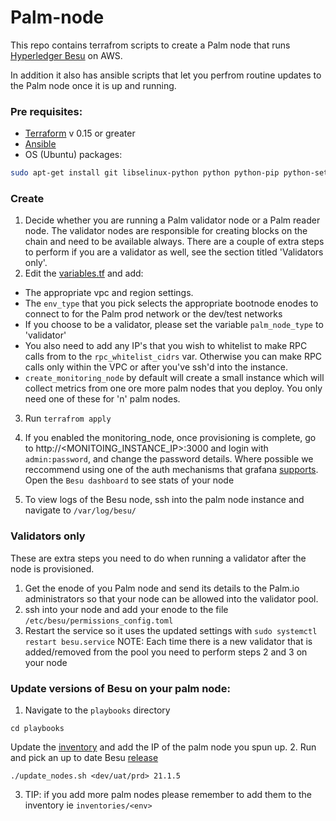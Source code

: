 # Palm-node

This repo contains terrafrom scripts to create a Palm node that runs [Hyperledger Besu](https://consensys.net/quorum/developers/) on AWS. 

In addition it also has ansible scripts that let you perfrom routine updates to the Palm node once it is up and running.


### Pre requisites:
- [Terraform](https://www.terraform.io/) v 0.15 or greater
- [Ansible](https://www.ansible.com/)
- OS (Ubuntu) packages:
```bash
sudo apt-get install git libselinux-python python python-pip python-setuptools python-virtualenv python3-pip python3 python3-setuptools jq"
```

### Create 
1. Decide whether you are running a Palm validator node or a Palm reader node. The validator nodes are responsible for creating blocks on the chain
and need to be available always. There are a couple of extra steps to perform if you are a validator as well, see the section titled 'Validators only'.
2. Edit the [variables.tf](./variables.tf) and add:
  - The appropriate vpc and region settings. 
  - The `env_type` that you pick selects the appropriate bootnode enodes to connect to for the Palm prod network or the dev/test networks
  - If you choose to be a validator, please set the variable `palm_node_type` to 'validator'
  - You also need to add any IP's that you wish to whitelist to make RPC calls from to the `rpc_whitelist_cidrs` var. Otherwise you can make RPC calls only within the VPC or after you've ssh'd into the instance.
  - `create_monitoring_node` by default will create a small instance which will collect metrics from one ore more palm nodes that you deploy. You only need one of these for 'n' palm nodes.

3. Run `terrafrom apply` 

4. If you enabled the monitoring_node, once provisioning is complete, go to http://<MONITOING_INSTANCE_IP>:3000 and login with `admin:password`, and change the password details. Where possible we reccommend using one of the auth mechanisms that grafana [supports](https://grafana.com/docs/grafana/latest/auth/). Open the `Besu dashboard` to see stats of your node

5. To view logs of the Besu node, ssh into the palm node instance and navigate to `/var/log/besu/`



### Validators only
These are extra steps you need to do when running a validator after the node is provisioned.
1. Get the enode of you Palm node and send its details to the Palm.io administrators so that your node can be allowed into the validator pool.
2. ssh into your node and add your enode to the file `/etc/besu/permissions_config.toml` 
3. Restart the service so it uses the updated settings with `sudo systemctl restart besu.service`
NOTE: Each time there is a new validator that is added/removed from the pool you need to perform steps 2 and 3 on your node


### Update versions of Besu on your palm node:
1. Navigate to the `playbooks` directory
```
cd playbooks
```

Update the [inventory](./playbooks/inventories) and add the IP of the palm node you spun up. 
2. Run and pick an up to date Besu [release](https://github.com/hyperledger/besu/releases)
```
./update_nodes.sh <dev/uat/prd> 21.1.5
```
3. TIP: if you add more palm nodes please remember to add them to the inventory ie `inventories/<env>`

